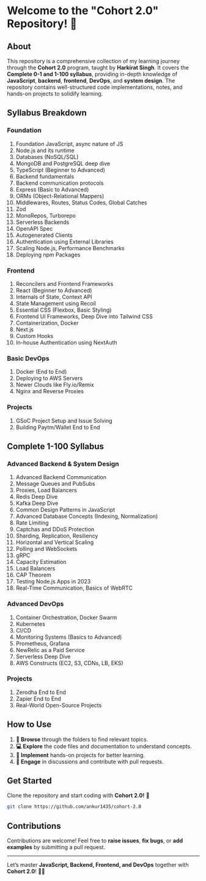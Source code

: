 # Welcome to the "Cohort 2.0" Repository! 🚀

## About
This repository is a comprehensive collection of my learning journey through the **Cohort 2.0** program, taught by **Harkirat Singh**. It covers the **Complete 0-1 and 1-100 syllabus**, providing in-depth knowledge of **JavaScript**, **backend**, **frontend**, **DevOps**, and **system design**. The repository contains well-structured code implementations, notes, and hands-on projects to solidify learning.

## Syllabus Breakdown

### **Foundation**
1. Foundation JavaScript, async nature of JS
2. Node.js and its runtime
3. Databases (NoSQL/SQL)
4. MongoDB and PostgreSQL deep dive
5. TypeScript (Beginner to Advanced)
6. Backend fundamentals
7. Backend communication protocols
8. Express (Basic to Advanced)
9. ORMs (Object-Relational Mappers)
10. Middlewares, Routes, Status Codes, Global Catches
11. Zod
12. MonoRepos, Turborepo
13. Serverless Backends
14. OpenAPI Spec
15. Autogenerated Clients
16. Authentication using External Libraries
17. Scaling Node.js, Performance Benchmarks
18. Deploying npm Packages

### **Frontend**
1. Reconcilers and Frontend Frameworks
2. React (Beginner to Advanced)
3. Internals of State, Context API
4. State Management using Recoil
5. Essential CSS (Flexbox, Basic Styling)
6. Frontend UI Frameworks, Deep Dive into Tailwind CSS
7. Containerization, Docker
8. Next.js
9. Custom Hooks
10. In-house Authentication using NextAuth

### **Basic DevOps**
1. Docker (End to End)
2. Deploying to AWS Servers
3. Newer Clouds like Fly.io/Remix
4. Nginx and Reverse Proxies

### **Projects**
1. GSoC Project Setup and Issue Solving
2. Building Paytm/Wallet End to End

## **Complete 1-100 Syllabus**

### **Advanced Backend & System Design**
1. Advanced Backend Communication
2. Message Queues and PubSubs
3. Proxies, Load Balancers
4. Redis Deep Dive
5. Kafka Deep Dive
6. Common Design Patterns in JavaScript
7. Advanced Database Concepts (Indexing, Normalization)
8. Rate Limiting
9. Captchas and DDoS Protection
10. Sharding, Replication, Resiliency
11. Horizontal and Vertical Scaling
12. Polling and WebSockets
13. gRPC
14. Capacity Estimation
15. Load Balancers
16. CAP Theorem
17. Testing Node.js Apps in 2023
18. Real-Time Communication, Basics of WebRTC

### **Advanced DevOps**
1. Container Orchestration, Docker Swarm
2. Kubernetes
3. CI/CD
4. Monitoring Systems (Basics to Advanced)
5. Prometheus, Grafana
6. NewRelic as a Paid Service
7. Serverless Deep Dive
8. AWS Constructs (EC2, S3, CDNs, LB, EKS)

### **Projects**
1. Zerodha End to End
2. Zapier End to End
3. Real-World Open-Source Projects

## **How to Use**
1. **📂 Browse** through the folders to find relevant topics.
2. **💻 Explore** the code files and documentation to understand concepts.
3. **🚀 Implement** hands-on projects for better learning.
4. **📢 Engage** in discussions and contribute with pull requests.

## **Get Started**
Clone the repository and start coding with **Cohort 2.0!** 🚀

```bash
git clone https://github.com/ankur1435/cohort-2.0
```

## **Contributions**
Contributions are welcome! Feel free to **raise issues**, **fix bugs**, or **add examples** by submitting a pull request.

---

Let’s master **JavaScript, Backend, Frontend, and DevOps** together with **Cohort 2.0**! 🚀✨
